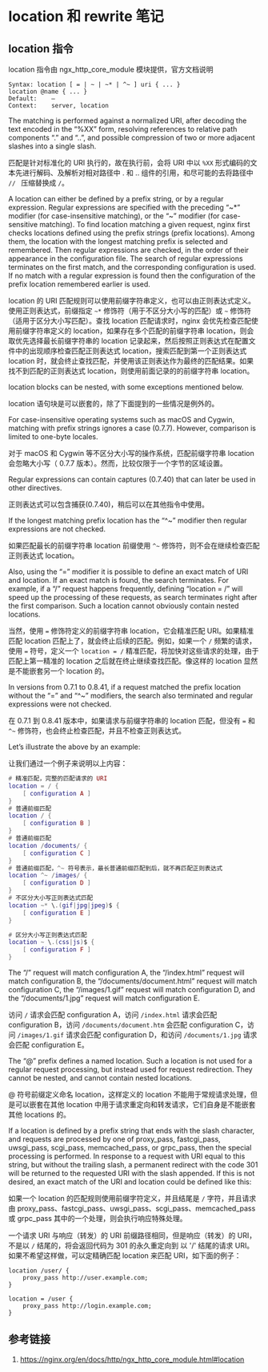 # location 和 rewrite 笔记


## location 指令

location 指令由 ngx_http_core_module 模块提供，官方文档说明

```
Syntax:	location [ = | ~ | ~* | ^~ ] uri { ... }
location @name { ... }
Default:	—
Context:	server, location

```

The matching is performed against a normalized URI, after decoding the text encoded in the “%XX” form, 
resolving references to relative path components “.” and “..”, and possible compression of two or more adjacent slashes into a single slash. 

匹配是针对标准化的 URI 执行的，故在执行前，会将 URI 中以 `%XX` 形式编码的文本先进行解码、及解析对相对路径中 . 和 .. 组件的引用，和尽可能的去将路径中 `// ` 压缩替换成 `/`。  

A location can either be defined by a prefix string, or by a regular expression. Regular expressions are specified with the preceding “~*” modifier (for case-insensitive matching), or the “~” modifier (for case-sensitive matching). To find location matching a given request, nginx first checks locations defined using the prefix strings (prefix locations). Among them, the location with the longest matching prefix is selected and remembered. Then regular expressions are checked, in the order of their appearance in the configuration file. The search of regular expressions terminates on the first match, and the corresponding configuration is used. If no match with a regular expression is found then the configuration of the prefix location remembered earlier is used.

location 的 URI 匹配规则可以使用前缀字符串定义，也可以由正则表达式定义。使用正则表达式，前缀指定 `~*` 修饰符（用于不区分大小写的匹配）或 `~` 修饰符（适用于区分大小写匹配）。查找 location 匹配请求时，nginx 会优先检查匹配使用前缀字符串定义的 location，如果存在多个匹配的前缀字符串 location，则会取优先选择最长前缀字符串的 location 记录起来，然后按照正则表达式在配置文件中的出现顺序检查匹配正则表达式 location，搜索匹配到第一个正则表达式 location 时，就会终止查找匹配，并使用该正则表达作为最终的匹配结果。如果找不到匹配的正则表达式 location，则使用前面记录的的前缀字符串 location。

location blocks can be nested, with some exceptions mentioned below.

location 语句块是可以嵌套的，除了下面提到的一些情况是例外的。

For case-insensitive operating systems such as macOS and Cygwin, matching with prefix strings ignores a case (0.7.7). However, comparison is limited to one-byte locales.

对于 macOS 和 Cygwin 等不区分大小写的操作系统，匹配前缀字符串 location 会忽略大小写（ 0.7.7 版本）。然而，比较仅限于一个字节的区域设置。

Regular expressions can contain captures (0.7.40) that can later be used in other directives.

正则表达式可以包含捕获(0.7.40)，稍后可以在其他指令中使用。

If the longest matching prefix location has the “^~” modifier then regular expressions are not checked.

如果匹配最长的前缀字符串 location 前缀使用 ` ^~ ` 修饰符，则不会在继续检查匹配正则表达式 location。

Also, using the “=” modifier it is possible to define an exact match of URI and location. If an exact match is found, the search terminates. For example, if a “/” request happens frequently, defining “location = /” will speed up the processing of these requests, as search terminates right after the first comparison. Such a location cannot obviously contain nested locations.

当然，使用 ` = ` 修饰符定义的前缀字符串 location，它会精准匹配 URI。如果精准匹配 location 匹配上了，就会终止后续的匹配。例如，如果一个 ` / ` 频繁的请求，使用 ` = ` 符号，定义一个 ` location = / ` 精准匹配，将加快对这些请求的处理，由于匹配上第一精准的 location 之后就在终止继续查找匹配。像这样的 location 显然是不能嵌套另一个 location 的。

In versions from 0.7.1 to 0.8.41, if a request matched the prefix location without the “=” and “^~” modifiers, the search also terminated and regular expressions were not checked.

在 0.7.1 到 0.8.41 版本中，如果请求与前缀字符串的 location 匹配，但没有 `=` 和 `^~` 修饰符，也会终止检查匹配，并且不检查正则表达式。


Let’s illustrate the above by an example:

让我们通过一个例子来说明以上内容：

```lua
# 精准匹配，完整的匹配请求的 URI
location = / {
    [ configuration A ]
}
# 普通前缀匹配
location / {
    [ configuration B ]
}
# 普通前缀匹配
location /documents/ {
    [ configuration C ]
}
# 普通前缀匹配，^~ 符号表示，最长普通前缀匹配到后，就不再匹配正则表达式
location ^~ /images/ {
    [ configuration D ]
}
# 不区分大小写正则表达式匹配
location ~* \.(gif|jpg|jpeg)$ {
    [ configuration E ]
}

# 区分大小写正则表达式匹配
location ~ \.(css|js)$ {
    [ configuration F ]
}
```

The “/” request will match configuration A, the “/index.html” request will match configuration B, the “/documents/document.html” request will match configuration C, the “/images/1.gif” request will match configuration D, and the “/documents/1.jpg” request will match configuration E.

访问 ` / ` 请求会匹配 configuration A，访问 ` /index.html ` 请求会匹配 configuration B，访问 `/documents/document.htm` 会匹配 configuration C，访问 `/images/1.gif` 请求会匹配 configuration D，和访问 `/documents/1.jpg` 请求会匹配 configuration E。

The “@” prefix defines a named location. Such a location is not used for a regular request processing, but instead used for request redirection. They cannot be nested, and cannot contain nested locations.

@ 符号前缀定义命名 location，这样定义的 location 不能用于常规请求处理，但是可以嵌套在其他 location 中用于请求重定向和转发请求，它们自身是不能嵌套其他 locations 的。

If a location is defined by a prefix string that ends with the slash character, and requests are processed by one of proxy_pass, fastcgi_pass, uwsgi_pass, scgi_pass, memcached_pass, or grpc_pass, then the special processing is performed. In response to a request with URI equal to this string, but without the trailing slash, a permanent redirect with the code 301 will be returned to the requested URI with the slash appended. If this is not desired, an exact match of the URI and location could be defined like this:

如果一个 location 的匹配规则使用前缀字符定义，并且结尾是 `/` 字符，并且请求由 proxy_pass、fastcgi_pass、uwsgi_pass、scgi_pass、memcached_pass 或 grpc_pass 其中的一个处理，则会执行响应特殊处理。

一个请求 URI 与响应（转发）的 URI 前缀路径相同，但是响应（转发）的 URI，不是以 `/` 结尾的，将会返回代码为 301 的永久重定向到 以 '/' 结尾的请求 URI。如果不希望这样做，可以定精确匹配 location 来匹配 URI，如下面的例子：

```
location /user/ {
    proxy_pass http://user.example.com;
}

location = /user {
    proxy_pass http://login.example.com;
}

```


## 参考链接
1. https://nginx.org/en/docs/http/ngx_http_core_module.html#location
